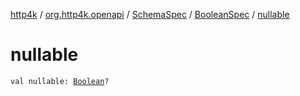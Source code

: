 [http4k](../../../index.md) / [org.http4k.openapi](../../index.md) / [SchemaSpec](../index.md) / [BooleanSpec](index.md) / [nullable](./nullable.md)

# nullable

`val nullable: `[`Boolean`](https://kotlinlang.org/api/latest/jvm/stdlib/kotlin/-boolean/index.html)`?`